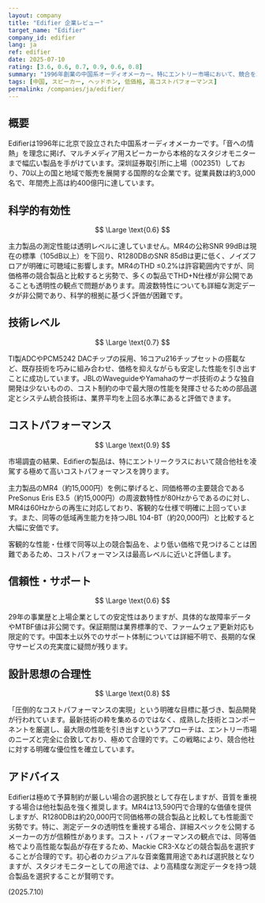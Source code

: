 ```yaml
---
layout: company
title: "Edifier 企業レビュー"
target_name: "Edifier"
company_id: edifier
lang: ja
ref: edifier
date: 2025-07-10
rating: [3.6, 0.6, 0.7, 0.9, 0.6, 0.8]
summary: "1996年創業の中国系オーディオメーカー。特にエントリー市場において、競合を凌駕する極めて高いコストパフォーマンスを実現している"
tags: [中国, スピーカー, ヘッドホン, 低価格, 高コストパフォーマンス]
permalink: /companies/ja/edifier/
---
```


## 概要

Edifierは1996年に北京で設立された中国系オーディオメーカーです。「音への情熱」を理念に掲げ、マルチメディア用スピーカーから本格的なスタジオモニターまで幅広い製品を手がけています。深圳証券取引所に上場（002351）しており、70以上の国と地域で販売を展開する国際的な企業です。従業員数は約3,000名で、年間売上高は約400億円に達しています。

## 科学的有効性

$$ \Large \text{0.6} $$

主力製品の測定性能は透明レベルに達していません。MR4の公称SNR 99dBは現在の標準（105dB以上）を下回り、R1280DBのSNR 85dBは更に低く、ノイズフロアが明確に可聴域に影響します。MR4のTHD ≤0.2%は許容範囲内ですが、同価格帯の競合製品と比較すると劣勢で、多くの製品でTHD+N仕様が非公開であることも透明性の観点で問題があります。周波数特性についても詳細な測定データが非公開であり、科学的根拠に基づく評価が困難です。

## 技術レベル

$$ \Large \text{0.7} $$

TI製ADCやPCM5242 DACチップの採用、16コアu216チップセットの搭載など、既存技術を巧みに組み合わせ、価格を抑えながらも安定した性能を引き出すことに成功しています。JBLのWaveguideやYamahaのサーボ技術のような独自開発は少ないものの、コスト制約の中で最大限の性能を発揮させるための部品選定とシステム統合技術は、業界平均を上回る水準にあると評価できます。

## コストパフォーマンス

$$ \Large \text{0.9} $$

市場調査の結果、Edifierの製品は、特にエントリークラスにおいて競合他社を凌駕する極めて高いコストパフォーマンスを誇ります。

主力製品のMR4（約15,000円）を例に挙げると、同価格帯の主要競合であるPreSonus Eris E3.5（約15,000円）の周波数特性が80Hzからであるのに対し、MR4は60Hzからの再生に対応しており、客観的な仕様で明確に上回っています。また、同等の低域再生能力を持つJBL 104-BT（約20,000円）と比較すると大幅に安価です。

客観的な性能・仕様で同等以上の競合製品を、より低い価格で見つけることは困難であるため、コストパフォーマンスは最高レベルに近いと評価します。

## 信頼性・サポート

$$ \Large \text{0.6} $$

29年の事業歴と上場企業としての安定性はありますが、具体的な故障率データやMTBF値は非公開です。保証期間は業界標準的で、ファームウェア更新対応も限定的です。中国本土以外でのサポート体制については詳細不明で、長期的な保守サービスの充実度に疑問が残ります。

## 設計思想の合理性

$$ \Large \text{0.8} $$

「圧倒的なコストパフォーマンスの実現」という明確な目標に基づき、製品開発が行われています。最新技術の粋を集めるのではなく、成熟した技術とコンポーネントを厳選し、最大限の性能を引き出すというアプローチは、エントリー市場のニーズと完全に合致しており、極めて合理的です。この戦略により、競合他社に対する明確な優位性を確立しています。

## アドバイス

Edifierは極めて予算制約が厳しい場合の選択肢として存在しますが、音質を重視する場合は他社製品を強く推奨します。MR4は13,590円で合理的な価値を提供しますが、R1280DBは約20,000円で同価格帯の競合製品と比較しても性能面で劣勢です。特に、測定データの透明性を重視する場合、詳細スペックを公開するメーカーの方が信頼性があります。コスト・パフォーマンスの観点では、同等価格でより高性能な製品が存在するため、Mackie CR3-Xなどの競合製品を選択することが合理的です。初心者のカジュアルな音楽鑑賞用途であれば選択肢となりますが、スタジオモニターとしての用途では、より高精度な測定データを持つ競合製品を選択することが賢明です。

(2025.7.10)